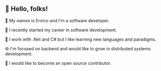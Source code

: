 ##  👋 Hello, folks! 
🌱 My names is Enrico and I'm a software developer.

🚀 I recently started my career in software development.

🐳 I work with .Net and C# but I like learning new languages ​​and paradigms.

⚙️ I'm focused on backend and would like to grow in distributed systems development.

🌌 I would like to become an open source contributor.













<!--
**e-zoboli/e-zoboli** is a ✨ _special_ ✨ repository because its `README.md` (this file) appears on your GitHub profile.

Here are some ideas to get you started:

- 🔭 I’m currently working on ...
- 🌱 I’m currently learning ...
- 👯 I’m looking to collaborate on ...
- 🤔 I’m looking for help with ...
- 💬 Ask me about ...
- 📫 How to reach me: ...
- 😄 Pronouns: ...
- ⚡ Fun fact: ...
-->

